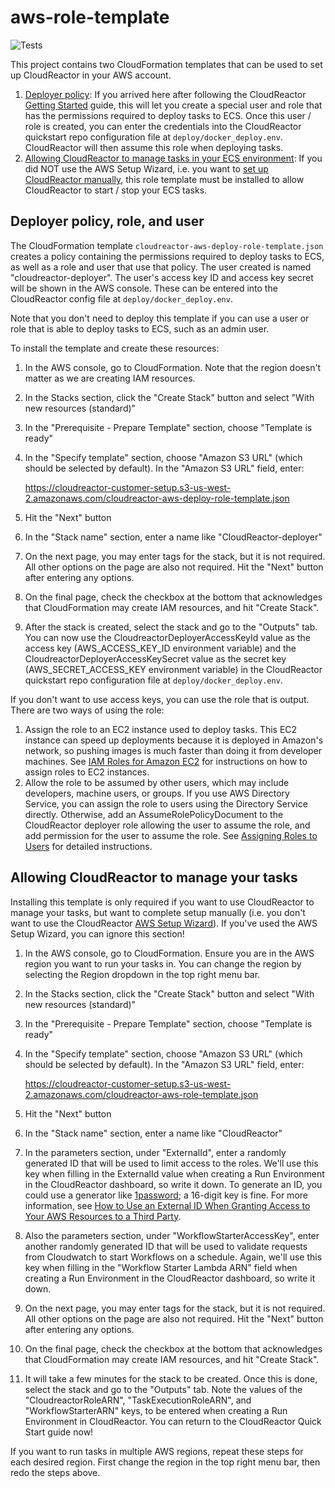 # aws-role-template

![Tests](https://github.com/CloudReactor/aws-role-template/workflows/Tests/badge.svg?branch=master)

This project contains two CloudFormation templates that can be used to set up CloudReactor in your AWS account.

1. [Deployer policy](#deployer-policy-role-and-user): If you arrived here after following the CloudReactor [Getting Started](https://docs.cloudreactor.io/#optional-setting-up-a-new-aws-user-with-deployment-permissions) guide, this will let you create a special user and role that has the permissions required to deploy tasks to ECS. Once this user / role is created, you can enter the credentials into the CloudReactor quickstart repo configuration file at `deploy/docker_deploy.env`. CloudReactor will then assume this role when deploying tasks.
2. [Allowing CloudReactor to manage tasks in your ECS environment](#allowing-cloudreactor-to-manage-your-tasks): If you did NOT use the AWS Setup Wizard, i.e. you want to [set up CloudReactor manually](https://docs.cloudreactor.io/manual_setup.html#optional-set-aws-role-permissions-to-allow-cloudreactor-to-stop-start-and-schedule-ecs-tasks), this role template must be installed to allow CloudReactor to start / stop your ECS tasks.


## Deployer policy, role, and user

The CloudFormation template `cloudreactor-aws-deploy-role-template.json` creates a policy containing the permissions required to deploy tasks to ECS, as well as a role and user that use that policy. The user created is named "cloudreactor-deployer". The user's access key ID and access key secret will be shown in the AWS console. These can be entered into the CloudReactor config file at `deploy/docker_deploy.env`.

Note that you don't need to deploy this template if you can use a user or role that is able to deploy tasks to ECS, such as an admin user.

To install the template and create these resources:

1. In the AWS console, go to CloudFormation. Note that the region doesn't matter as we are creating IAM resources.
2. In the Stacks section, click the "Create Stack" button and select "With new resources (standard)"
3. In the "Prerequisite - Prepare Template" section, choose "Template is ready"
4. In the "Specify template" section, choose "Amazon S3 URL" (which should be selected by default).
In the "Amazon S3 URL" field, enter:

    https://cloudreactor-customer-setup.s3-us-west-2.amazonaws.com/cloudreactor-aws-deploy-role-template.json  
    
5. Hit the "Next" button
6. In the "Stack name" section, enter a name like "CloudReactor-deployer"
7. On the next page, you may enter tags for the stack, but it is not required.
All other options on the page are also not required. Hit the "Next" button
after entering any options.
8. On the final page, check the checkbox at the bottom that acknowledges
that CloudFormation may create IAM resources, and hit "Create Stack".
9. After the stack is created, select the stack and go to the "Outputs" tab. You can now use the CloudreactorDeployerAccessKeyId value as the access key
(AWS_ACCESS_KEY_ID environment variable) and the CloudreactorDeployerAccessKeySecret value as the secret key (AWS_SECRET_ACCESS_KEY environment variable) in the CloudReactor quickstart repo configuration file at `deploy/docker_deploy.env`.

If you don't want to use access keys, you can use the role that is output.
There are two ways of using the role:

1. Assign the role to an EC2 instance used to deploy tasks. This EC2
instance can speed up deployments because it is deployed in Amazon's network,
so pushing images is much faster than doing it from developer machines.
See [IAM Roles for Amazon EC2](https://docs.aws.amazon.com/AWSEC2/latest/UserGuide/iam-roles-for-amazon-ec2.html) for instructions on how to assign
roles to EC2 instances.
2. Allow the role to be assumed by other users, which may include developers,
machine users, or groups. If you use AWS Directory Service, you can assign the role to users using the Directory Service directly. Otherwise,
add an AssumeRolePolicyDocument to the CloudReactor deployer role allowing the user to assume the role,
and add permission for the user to assume the role. See [Assigning Roles to Users](https://docs.aws.amazon.com/directoryservice/latest/admin-guide/assign_role.html) for detailed instructions.


## Allowing CloudReactor to manage your tasks

Installing this template is only required if you want to use CloudReactor to manage your tasks, but want to complete setup manually (i.e. you don't want to use the CloudReactor [AWS Setup Wizard](https://docs.cloudreactor.io/#set-up-aws-infrastructure-link-to-cloudreactor)). If you've used the AWS Setup Wizard, you can ignore this section!

1. In the AWS console, go to CloudFormation. Ensure you are in the AWS region
you want to run your tasks in. You can change the region by selecting the
Region dropdown in the top right menu bar.
2. In the Stacks section, click the "Create Stack" button and select "With new resources (standard)"
3. In the "Prerequisite - Prepare Template" section, choose "Template is ready"
4. In the "Specify template" section, choose "Amazon S3 URL" (which should be selected by default).
In the "Amazon S3 URL" field, enter:

    https://cloudreactor-customer-setup.s3-us-west-2.amazonaws.com/cloudreactor-aws-role-template.json
  
5. Hit the "Next" button
6. In the "Stack name" section, enter a name like "CloudReactor"
7. In the parameters section, under "ExternalId", enter a randomly generated ID that will be used
to limit access to the roles.
We'll use this key when filling in the ExternalId value when creating
a Run Environment in the CloudReactor dashboard, so write it down. To generate an ID, you could use a generator like [1password](https://1password.com/password-generator/); a 16-digit key is fine. For more information, see
[How to Use an External ID When Granting Access to Your AWS Resources to a Third Party](https://docs.aws.amazon.com/IAM/latest/UserGuide/id_roles_create_for-user_externalid.html).
8. Also the parameters section, under "WorkflowStarterAccessKey", enter another randomly generated ID that will be used
to validate requests from Cloudwatch to start Workflows on a schedule. Again, we'll use this key when filling in the
"Workflow Starter Lambda ARN" field when creating a Run Environment in the CloudReactor dashboard, so write it down.
9. On the next page, you may enter tags for the stack, but it is not required.
All other options on the page are also not required. Hit the "Next" button
after entering any options.
10. On the final page, check the checkbox at the bottom that acknowledges
that CloudFormation may create IAM resources, and hit "Create Stack".
11.  It will take a few minutes for the stack to be created. Once this is done, select the stack and go to the "Outputs" tab.
Note the values of the "CloudreactorRoleARN", "TaskExecutionRoleARN",
and "WorkflowStarterARN" keys, to be entered when creating a Run Environment
in CloudReactor. You can return to the CloudReactor Quick Start guide now!

If you want to run tasks in multiple AWS regions, repeat these steps for
each desired region. First change the region in the top right menu
bar, then redo the steps above.
